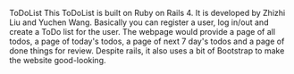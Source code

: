 ToDoList
This ToDoList is built on Ruby on Rails 4. It is developed by Zhizhi Liu and Yuchen Wang. 
Basically you can register a user, log in/out and create a ToDo list for the user.
The webpage would provide a page of all todos, a page of today's todos, a page of next 7 day's todos and a page of done things for review.
Despite rails, it also uses a bit of Bootstrap to make the website good-looking.   